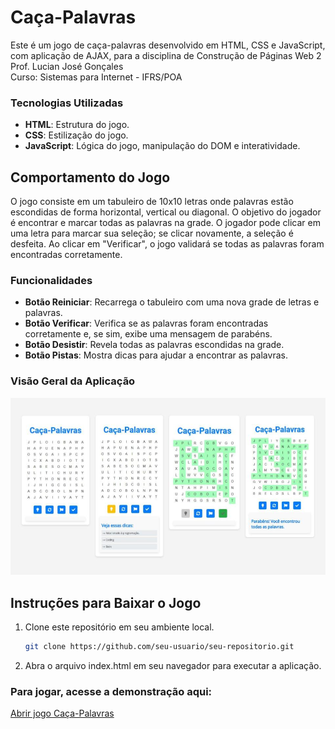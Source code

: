 # Caça-Palavras

<p>Este é um jogo de caça-palavras desenvolvido em HTML, CSS e JavaScript, com aplicação de AJAX, para a disciplina de Construção de Páginas Web 2<br>
  Prof. Lucian José Gonçales<br>
  Curso: Sistemas para Internet - IFRS/POA</p>

### Tecnologias Utilizadas

- **HTML**: Estrutura do jogo.
- **CSS**: Estilização do jogo.
- **JavaScript**: Lógica do jogo, manipulação do DOM e interatividade.

## Comportamento do Jogo

O jogo consiste em um tabuleiro de 10x10 letras onde palavras estão escondidas de forma horizontal, vertical ou diagonal. O objetivo do jogador é encontrar e marcar todas as palavras na grade. O jogador pode clicar em uma letra para marcar sua seleção; se clicar novamente, a seleção é desfeita. Ao clicar em "Verificar", o jogo validará se todas as palavras foram encontradas corretamente.

### Funcionalidades

- **Botão Reiniciar**: Recarrega o tabuleiro com uma nova grade de letras e palavras.
- **Botão Verificar**: Verifica se as palavras foram encontradas corretamente e, se sim, exibe uma mensagem de parabéns.
- **Botão Desistir**: Revela todas as palavras escondidas na grade.
- **Botão Pistas**: Mostra dicas para ajudar a encontrar as palavras.

### Visão Geral da Aplicação
![Capturas de Tela](telas/telas.jpg)

## Instruções para Baixar o Jogo

1. Clone este repositório em seu ambiente local.
   ```sh
   git clone https://github.com/seu-usuario/seu-repositorio.git

2. Abra o arquivo index.html em seu navegador para executar a aplicação.

### Para jogar, acesse a demonstração aqui:
[Abrir jogo Caça-Palavras](https://cpwcp.vercel.app/)
 


